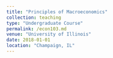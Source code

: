 ```yaml
---
title: "Principles of Macroeconomics"
collection: teaching
type: "Undergraduate Course"
permalink: /econ103.md
venue: "University of Illinois"
date: 2018-01-01
location: "Champaign, IL"
---
```

